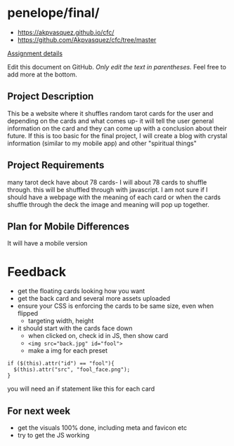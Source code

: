 # penelope/final/

- https://akpvasquez.github.io/cfc/
- https://github.com/Akpvasquez/cfc/tree/master

[Assignment details](/homework/final)

Edit this document on GitHub. _Only edit the text in parentheses._ Feel free to add more at the bottom.

## Project Description 

This be a website where it shuffles random tarot cards for the user and depending on the cards and what comes up- it will tell the user general information on the card and they can come up with a conclusion about their future. If this is too basic for the final project, I will create a blog with crystal information (similar to my mobile app) and other "spiritual things"

## Project Requirements

many tarot deck have about 78 cards- I will about 78 cards to shuffle through. this will be shuffled through with javascript. I am not sure if I should have a webpage with the meaning of each card or when the cards shuffle through the deck the image and meaning will pop up together.

## Plan for Mobile Differences

It will have a mobile version

# Feedback

- get the floating cards looking how you want
- get the back card and several more assets uploaded
- ensure your CSS is enforcing the cards to be same size, even when flipped
  - targeting width, height
- it should start with the cards face down
  - when clicked on, check id in JS, then show card
  - `<img src="back.jpg" id="fool">`
  - make a img for each preset
```
if ($(this).attr("id") == "fool"){
  $(this).attr("src", "fool_face.png");
}
```
you will need an if statement like this for each card

## For next week

- get the visuals 100% done, including meta and favicon etc
- try to get the JS working
